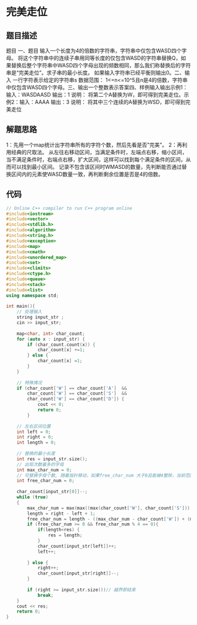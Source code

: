 # 完美走位

## 题目描述

题目
一、题目
输入一个长度为4的倍数的字符串，字符串中仅包含WASD四个字母。
将这个字符串中的连续子串用同等长度的仅包含WASD的字符串替换Q，如果替换后整个字符串中WASD四个字母出现的频数相同，那么我们称替换后的字符串是“完美走位”。求子串的最小长度。
如果输入字符串已经平衡则输出0。二、输入
一行字符表示给定的字符串s 数据范围：
1<=n<=10^5且n是4的倍数，字符串中仅包含WASD四个字母。三、输出一个整数表示答案四、样例输入输出示例1：输入：WASDAASD 输出：1 说明：
将第二个A替换为W，即可得到完美走位。示例2：输入：AAAA 输出：3 说明：
将其中三个连续的A替换为WSD，即可得到完美走位

## 解题思路

1：先用一个map统计出字符串所有的字符个数，然后先看是否"完美"。
2：再利用经典的尺取法。
从左往右移动区间，当满足条件时，左端点右移，缩小区间，当不满足条件时，右端点右移，扩大区间，这样可以找到每个满足条件的区间，从而可以找到最小区间。
记录不包含该区间时WMASD的数量，先判断能否通过替换区间内的元素使WASD数量一致，再判断剩余位置是否是4的倍数。

## 代码

```c++
// Online C++ compiler to run C++ program online
#include<iostream>
#include<vector>
#include<stdlib.h>
#include<algorithm>
#include<string.h>
#include<exception> 
#include<map>
#include<cmath>
#include<unordered_map>
#include<set>
#include<climits>
#include<ctype.h>
#include<queue>
#include<stack>
#include<list>
using namespace std;
 
int main(){
    // 处理输入
    string input_str ;
    cin >> input_str;
 
    map<char, int> char_count;
    for (auto x : input_str) {
        if (char_count.count(x)) {
            char_count[x] +=1;
        } else {
            char_count[x] =1;
        }
    }
    
    // 特殊情况
    if (char_count['W'] == char_count['A']  &&
        char_count['W'] == char_count['S']  &&
        char_count['W'] == char_count['D']) {
            cout << 0;
            return 0;
        }
    
    // 左右区间位置 
    int left = 0;
    int right = 0;
    int length = 0;
    
    // 替换的最小长度
    int res = input_str.size();
    // 出现次数最多的字母
    int max_char_num = 0;
    // 可替换字母个数, 随着指针移动，如果free_char_num 大于0且能被4整除，当前范围满足条件，左指针右移一格，否则右指针右移
    int free_char_num = 0;
    
    char_count[input_str[0]]--;
    while (true)
    {
        max_char_num = max(max((max(char_count['W'], char_count['S'])), char_count['A']), char_count['D']);
        length = right - left + 1;
        free_char_num = length - ((max_char_num - char_count['W']) + (max_char_num - char_count['S']) + (max_char_num - char_count['A']) + (max_char_num - char_count['D']));
        if (free_char_num >= 0 && free_char_num % 4 == 0){
            if(length<res) {
                res = length;
            }
            char_count[input_str[left]]++;
            left++;
 
        } else {
            right++;
            char_count[input_str[right]]--;
        }
 
        if (right >= input_str.size())// 越界即结束
            break;
    }
    cout << res;
    return 0;
}
```


